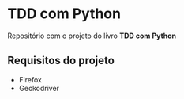# TDD com Python

Repositório com o projeto do livro **TDD com Python**

## Requisitos do projeto

- Firefox
- Geckodriver